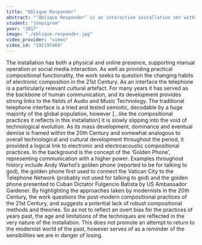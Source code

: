 ```yaml
---
title: "Oblique Responder"
abstract: "‘Oblique Responder’ is an interactive installation set within the framework of 20th Century composition, and focuses on a range of practices and techniques implemented throughout the period."
student: "jonpigrem"
year: "2017"
image: "./oblique-responder.jpg"
video_provider: "vimeo"
video_id: "192197469"
---
```

The installation has both a physical and online presence, supporting manual operation or social media interaction. As well as providing practical compositional functionality, the work seeks to question the changing habits of electronic composition in the 21st Century.
As an interface the telephone is a particularly relevant cultural artefact. For many years it has served as the backbone of human communication, and its development provides strong links to the fields of Audio and Music Technology. The traditional telephone interface is a tried and tested semiotic, decodable by a huge majority of the global population, however […like the compositional practices it reflects in this installation] it is slowly slipping into the void of technological evolution. As its mass development, dominance and eventual demise is framed within the 20th Century and somewhat analogous to overall technological and cultural development throughout the period, it provided a logical link to electronic and electroacoustic compositional practices.
In the background is the concept of the ‘Golden Phone’, representing communication with a higher power. Examples throughout history include Andy Warhol’s golden phone (reported to be for talking to god), the golden phone first used to connect the Vatican City to the Telephone Network (probably not used for talking to god) and the golden phone presented to Cuban Dictator Fulgencio Batista by US Ambassador Gardener.
By highlighting the approaches taken by modernists in the 20th Century, the work questions the post-modern compositional practices of the 21st Century, and suggests a potential lack of robust compositional methods and theories. So as not to reflect an overt bias for the practices of years past, the age and limitations of the techniques are reflected in the very nature of the installation. This does not promote an attempt to return to the modernist world of the past, however serves of as a reminder of the sensibilities we are in danger of losing.